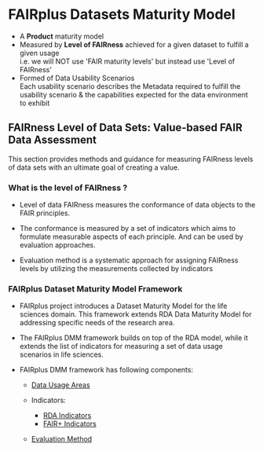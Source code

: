 
# FAIRplus Datasets Maturity Model

- A **Product** maturity model
- Measured by **Level of FAIRness** achieved for a given dataset to fulfill a given usage
<br>i.e. we will NOT use 'FAIR maturity levels' but instead use 'Level of FAIRness'
- Formed of Data Usability Scenarios
<br>Each usability scenario describes the Metadata required to fulfill the usability scenario & the capabilities expected for the data environment to exhibit

## FAIRness Level of Data Sets: Value-based FAIR Data Assessment

This section provides methods and guidance for measuring FAIRness levels of data sets with an ultimate goal of creating a value.

### What is the level of FAIRness ?

-   Level of data FAIRness measures the conformance of data objects to the FAIR principles.

-   The conformance is measured by a set of indicators which aims to formulate measurable aspects of each principle. And can be used by evaluation approaches.

-   Evaluation method is a systematic approach for assigning FAIRness levels by utilizing the measurements collected by indicators


### FAIRplus Dataset Maturity Model Framework


- FAIRplus project introduces a Dataset Maturity Model for the life sciences domain. This framework extends RDA Data Maturity Model for addressing specific needs of the research area.

- The FAIRplus DMM framework builds on top of the RDA model, while it extends the list of indicators for measuring a set of data usage scenarios in life sciences.


- FAIRplus DMM framework has following components:

	-   [Data Usage Areas](Data-Usage-Areas.md)

	-   Indicators:
		 - [RDA Indicators](RDA-Indicators.md)
		 - [FAIR+ Indicators](FAIRPlus-Indicators.md)

	-   [Evaluation Method](evaluation-method.md)
